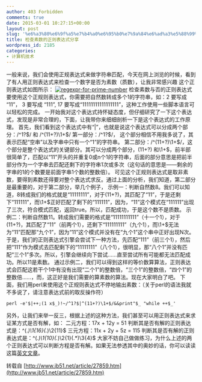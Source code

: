 ```yaml
---
author: 403 Forbidden
comments: true
date: 2015-03-01 10:27:15+00:00
layout: post
slug: '%e6%a3%80%e6%9f%a5%e7%b4%a0%e6%95%b0%e7%9a%84%e6%ad%a3%e5%88%99%e8%a1%a8%e8%be%be%e5%bc%8f%e5%88%86%e4%ba%ab'
title: 检查素数的正则表达式分享
wordpress_id: 2185
categories:
- 计算机技术
---
```

一般来说，我们会使用正规表达式来做字符串匹配，今天在网上浏览的时候，看到了有人用正则表达式来检查一个数字是否为素数（质数），让我非常感兴趣
这个正则表达式如图所示：
[![regexpr-for-prime-number](/uploads/2015/03/regexpr-for-prime-number-300x30.jpg)](/uploads/2015/03/regexpr-for-prime-number.jpg)
检查素数与否的正则表达式
要使用这个正规则表达式，你需要把自然数转成多个1的字符串，如：2 要写成 “11”， 3 要写成 “111”, 17 要写成“11111111111111111”，这种工作使用一些脚本语言可以轻松的完成。
一开始我对这个表达式持怀疑态度，但仔细研究了一下这个表达式，发现是非常合理的，下面，让我带你来细细剖析一下是这个表达式的工作原理。
首先，我们看到这个表达式中有“|”，也就是说这个表达式可以分成两个部分：/^1?$/ 和 /^(11+?)\1+$/
第一部分：/^1?$/， 这个部分相信不用我多说了，其表示匹配“空串”以及字串中只有一个“1”的字符串。
第二部分：/^(11+?)\1+$/，这个部分是整个表达式的关键部分。其可以分成两个部分，(11+?) 和\1+$，前半部很简单了，匹配以“11”开头的并重复0或n个1的字符串，后面的部分意思是把前半部分作为一个字串去匹配还剩下的字符串1次或多次（这句话的意思是——剩余的字串的1的个数要是前面字串1个数的整数倍）。
可见这个正规则表达式是取非素数，要得到素数还得要对整个表达式求反。通过上面的分析，我们知道，第二部分是最重要的，对于第二部分，举几个例子，
示例一：判断自然数8。我们可以知道，8转成我们的格式就是“11111111”，对于(11+?)，其匹配了“11”，于是还剩下“111111”，而\1+$正好匹配了剩下的“111111”，因为，“11”这个模式在“111111”出现了三次，符合模式匹配，返回true。所以，匹配成功，于是这个数不是质数。
示例二：判断自然数11。转成我们需要的格式是“11111111111”（十一个1），对于(11+?)，其匹配了“11”（前两个1），还剩下“111111111”（九个1），而\1+$无法为“11”匹配那“九个1”，因为“11”这个模式并没有在“九个1”这个串中正好出现N次。于是，我们的正则表达式引擎会尝试下一种方法，先匹配“111”（前三个1），然后把“111”作为模式去匹配剩下的“11111111”（八个1），很明显，那“八个1”并没有匹配“三个1”多次。所以，引擎会继续向下尝试……直至尝试所有可能都无法匹配成功。所以11是素数。
通过示例二，我们可以得到这样的等价数算算法，正则表达式会匹配这若干个1中有没有出现“二个1”的整数倍，“三个1”的整数倍，“四个1”的整数倍……，而，这正好是我们需要的算素数的算法。现在大家明白了吧。
下面，我们用perl来使用这个正规则表达式不停地输出素数：（关于perl的语法我就不多说了，请注意表达式前的取反操作符）
```shell
perl -e'$|++;(1 x$_)!~/^1?$|^(11+?)\1+$/&&print"$_ "while ++$_'
```

另外，让我们来举一反三，根据上述的这种方法，我们甚至可以用正则表达式来求证某方式是否有解，如：
二元方程：17x + 12y = 51   判断其是否有解的正则表达式是：^(.*)\1{16}(.*)\2{11}$
三元方程：11x + 2y + 5z = 115 判断其是否有解的正则表达式是：^(.*)\1{10}(.*)\2{1}(.*)\3{4}$
大家不妨自己做做练习，为什么上述的两个正则表达式可以判断方程是否有解。如果无法参透其中的奥妙的话，你可以读读这篇[英文文章](http://blog.stevenlevithan.com/archives/algebra-with-regexes)。

转载自 [http://www.jb51.net/article/27859.htm](http://www.jb51.net/article/27859.htm)
